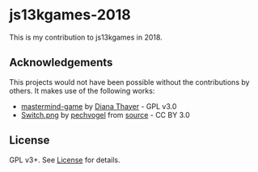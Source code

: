 # js13kgames-2018

This is my contribution to js13kgames in 2018.

## Acknowledgements

This projects would not have been possible without the contributions by others.
It makes use of the following works:

* [mastermind-game][mastermind] by [Diana Thayer][mastermind-creator] - GPL v3.0
* [Switch.png][switch] by [pechvogel][switch-creator] from [source][switch-source] - CC BY 3.0

## License

GPL v3+. See [License][license] for details.

[license]: ./LICENSE.txt
[mastermind]: https://github.com/garbados/mastermind-game
[mastermind-creator]: https://github.com/garbados
[switch]: ./src/assets/Switch.png
[switch-creator]: https://opengameart.org/users/pechvogel
[switch-source]: https://opengameart.org/content/switch-0
